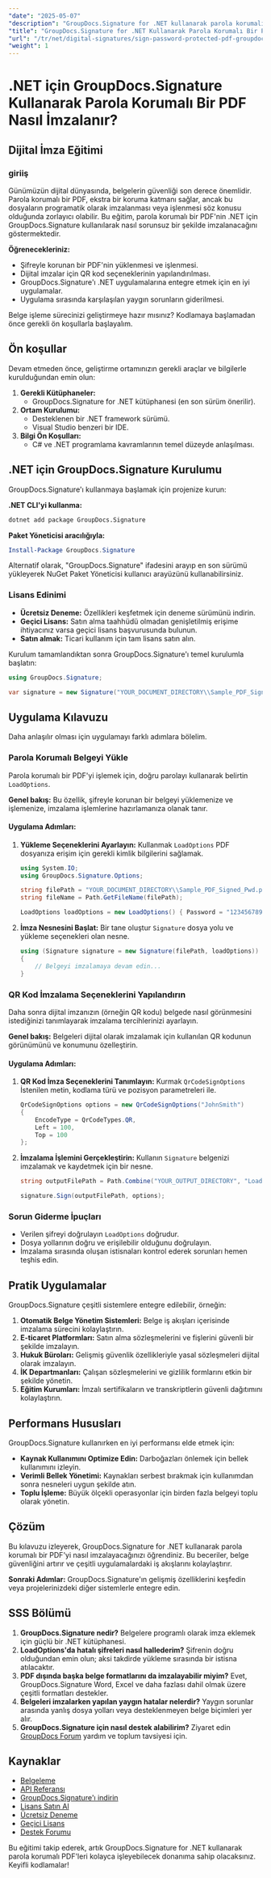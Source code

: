 ```yaml
---
"date": "2025-05-07"
"description": "GroupDocs.Signature for .NET kullanarak parola korumalı PDF'leri dijital olarak nasıl imzalayacağınızı öğrenin. Bu ayrıntılı eğitimle belge güvenliğini artırın ve iş akışınızı kolaylaştırın."
"title": "GroupDocs.Signature for .NET Kullanarak Parola Korumalı Bir PDF Nasıl İmzalanır (Dijital İmza Eğitimi)"
"url": "/tr/net/digital-signatures/sign-password-protected-pdf-groupdocs-signature-net/"
"weight": 1
---
```


# .NET için GroupDocs.Signature Kullanarak Parola Korumalı Bir PDF Nasıl İmzalanır?
## Dijital İmza Eğitimi

### giriiş
Günümüzün dijital dünyasında, belgelerin güvenliği son derece önemlidir. Parola korumalı bir PDF, ekstra bir koruma katmanı sağlar, ancak bu dosyaların programatik olarak imzalanması veya işlenmesi söz konusu olduğunda zorlayıcı olabilir. Bu eğitim, parola korumalı bir PDF'nin .NET için GroupDocs.Signature kullanılarak nasıl sorunsuz bir şekilde imzalanacağını göstermektedir.

**Öğrenecekleriniz:**
- Şifreyle korunan bir PDF'nin yüklenmesi ve işlenmesi.
- Dijital imzalar için QR kod seçeneklerinin yapılandırılması.
- GroupDocs.Signature'ı .NET uygulamalarına entegre etmek için en iyi uygulamalar.
- Uygulama sırasında karşılaşılan yaygın sorunların giderilmesi.

Belge işleme sürecinizi geliştirmeye hazır mısınız? Kodlamaya başlamadan önce gerekli ön koşullarla başlayalım.

## Ön koşullar
Devam etmeden önce, geliştirme ortamınızın gerekli araçlar ve bilgilerle kurulduğundan emin olun:

1. **Gerekli Kütüphaneler:**
   - GroupDocs.Signature for .NET kütüphanesi (en son sürüm önerilir).
2. **Ortam Kurulumu:**
   - Desteklenen bir .NET framework sürümü.
   - Visual Studio benzeri bir IDE.
3. **Bilgi Ön Koşulları:**
   - C# ve .NET programlama kavramlarının temel düzeyde anlaşılması.

## .NET için GroupDocs.Signature Kurulumu
GroupDocs.Signature'ı kullanmaya başlamak için projenize kurun:

**.NET CLI'yi kullanma:**
```bash
dotnet add package GroupDocs.Signature
```
**Paket Yöneticisi aracılığıyla:**
```powershell
Install-Package GroupDocs.Signature
```
Alternatif olarak, "GroupDocs.Signature" ifadesini arayıp en son sürümü yükleyerek NuGet Paket Yöneticisi kullanıcı arayüzünü kullanabilirsiniz.

### Lisans Edinimi
- **Ücretsiz Deneme:** Özellikleri keşfetmek için deneme sürümünü indirin.
- **Geçici Lisans:** Satın alma taahhüdü olmadan genişletilmiş erişime ihtiyacınız varsa geçici lisans başvurusunda bulunun.
- **Satın almak:** Ticari kullanım için tam lisans satın alın.

Kurulum tamamlandıktan sonra GroupDocs.Signature'ı temel kurulumla başlatın:
```csharp
using GroupDocs.Signature;

var signature = new Signature("YOUR_DOCUMENT_DIRECTORY\\Sample_PDF_Signed_Pwd.pdf");
```

## Uygulama Kılavuzu
Daha anlaşılır olması için uygulamayı farklı adımlara bölelim.

### Parola Korumalı Belgeyi Yükle
Parola korumalı bir PDF'yi işlemek için, doğru parolayı kullanarak belirtin `LoadOptions`.

**Genel bakış:**
Bu özellik, şifreyle korunan bir belgeyi yüklemenize ve işlemenize, imzalama işlemlerine hazırlamanıza olanak tanır.

#### Uygulama Adımları:
1. **Yükleme Seçeneklerini Ayarlayın:**
   Kullanmak `LoadOptions` PDF dosyanıza erişim için gerekli kimlik bilgilerini sağlamak.
   ```csharp
   using System.IO;
   using GroupDocs.Signature.Options;
   
   string filePath = "YOUR_DOCUMENT_DIRECTORY\\Sample_PDF_Signed_Pwd.pdf";
   string fileName = Path.GetFileName(filePath);
   
   LoadOptions loadOptions = new LoadOptions() { Password = "1234567890" };
   ```
2. **İmza Nesnesini Başlat:**
   Bir tane oluştur `Signature` dosya yolu ve yükleme seçenekleri olan nesne.
   ```csharp
   using (Signature signature = new Signature(filePath, loadOptions))
   {
       // Belgeyi imzalamaya devam edin...
   }
   ```

### QR Kod İmzalama Seçeneklerini Yapılandırın
Daha sonra dijital imzanızın (örneğin QR kodu) belgede nasıl görünmesini istediğinizi tanımlayarak imzalama tercihlerinizi ayarlayın.

**Genel bakış:**
Belgeleri dijital olarak imzalamak için kullanılan QR kodunun görünümünü ve konumunu özelleştirin.

#### Uygulama Adımları:
1. **QR Kod İmza Seçeneklerini Tanımlayın:**
   Kurmak `QrCodeSignOptions` İstenilen metin, kodlama türü ve pozisyon parametreleri ile.
   ```csharp
   QrCodeSignOptions options = new QrCodeSignOptions("JohnSmith")
   {
       EncodeType = QrCodeTypes.QR,
       Left = 100,
       Top = 100
   };
   ```
2. **İmzalama İşlemini Gerçekleştirin:**
   Kullanın `Signature` belgenizi imzalamak ve kaydetmek için bir nesne.
   ```csharp
   string outputFilePath = Path.Combine("YOUR_OUTPUT_DIRECTORY", "LoadPasswordProtected", fileName);
   
   signature.Sign(outputFilePath, options);
   ```

### Sorun Giderme İpuçları
- Verilen şifreyi doğrulayın `LoadOptions` doğrudur.
- Dosya yollarının doğru ve erişilebilir olduğunu doğrulayın.
- İmzalama sırasında oluşan istisnaları kontrol ederek sorunları hemen teşhis edin.

## Pratik Uygulamalar
GroupDocs.Signature çeşitli sistemlere entegre edilebilir, örneğin:
1. **Otomatik Belge Yönetim Sistemleri:** Belge iş akışları içerisinde imzalama sürecini kolaylaştırın.
2. **E-ticaret Platformları:** Satın alma sözleşmelerini ve fişlerini güvenli bir şekilde imzalayın.
3. **Hukuk Büroları:** Gelişmiş güvenlik özellikleriyle yasal sözleşmeleri dijital olarak imzalayın.
4. **İK Departmanları:** Çalışan sözleşmelerini ve gizlilik formlarını etkin bir şekilde yönetin.
5. **Eğitim Kurumları:** İmzalı sertifikaların ve transkriptlerin güvenli dağıtımını kolaylaştırın.

## Performans Hususları
GroupDocs.Signature kullanırken en iyi performansı elde etmek için:
- **Kaynak Kullanımını Optimize Edin:** Darboğazları önlemek için bellek kullanımını izleyin.
- **Verimli Bellek Yönetimi:** Kaynakları serbest bırakmak için kullanımdan sonra nesneleri uygun şekilde atın.
- **Toplu İşleme:** Büyük ölçekli operasyonlar için birden fazla belgeyi toplu olarak yönetin.

## Çözüm
Bu kılavuzu izleyerek, GroupDocs.Signature for .NET kullanarak parola korumalı bir PDF'yi nasıl imzalayacağınızı öğrendiniz. Bu beceriler, belge güvenliğini artırır ve çeşitli uygulamalardaki iş akışlarını kolaylaştırır.

**Sonraki Adımlar:**
GroupDocs.Signature'ın gelişmiş özelliklerini keşfedin veya projelerinizdeki diğer sistemlerle entegre edin.

## SSS Bölümü
1. **GroupDocs.Signature nedir?** 
   Belgelere programlı olarak imza eklemek için güçlü bir .NET kütüphanesi.
2. **LoadOptions'da hatalı şifreleri nasıl hallederim?**
   Şifrenin doğru olduğundan emin olun; aksi takdirde yükleme sırasında bir istisna atılacaktır.
3. **PDF dışında başka belge formatlarını da imzalayabilir miyim?**
   Evet, GroupDocs.Signature Word, Excel ve daha fazlası dahil olmak üzere çeşitli formatları destekler.
4. **Belgeleri imzalarken yapılan yaygın hatalar nelerdir?**
   Yaygın sorunlar arasında yanlış dosya yolları veya desteklenmeyen belge biçimleri yer alır.
5. **GroupDocs.Signature için nasıl destek alabilirim?**
   Ziyaret edin [GroupDocs Forum](https://forum.groupdocs.com/c/signature/) yardım ve toplum tavsiyesi için.

## Kaynaklar
- [Belgeleme](https://docs.groupdocs.com/signature/net/)
- [API Referansı](https://reference.groupdocs.com/signature/net/)
- [GroupDocs.Signature'ı indirin](https://releases.groupdocs.com/signature/net/)
- [Lisans Satın Al](https://purchase.groupdocs.com/buy)
- [Ücretsiz Deneme](https://releases.groupdocs.com/signature/net/)
- [Geçici Lisans](https://purchase.groupdocs.com/temporary-license/)
- [Destek Forumu](https://forum.groupdocs.com/c/signature/)

Bu eğitimi takip ederek, artık GroupDocs.Signature for .NET kullanarak parola korumalı PDF'leri kolayca işleyebilecek donanıma sahip olacaksınız. Keyifli kodlamalar!